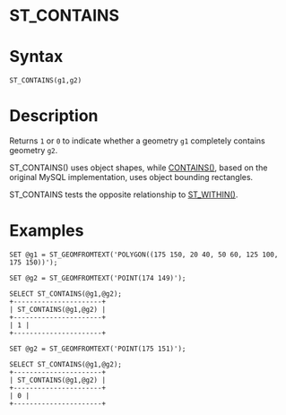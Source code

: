 # ST_CONTAINS

#

# Syntax

```
ST_CONTAINS(g1,g2)
```

#

# Description

Returns `1` or `0` to indicate whether a geometry `g1` completely contains geometry `g2`.

ST_CONTAINS() uses object shapes, while [CONTAINS()](contains.md), based on the original MySQL implementation, uses object bounding rectangles.

ST_CONTAINS tests the opposite relationship to [ST_WITHIN()](/en/st_within/).

#

# Examples

```
SET @g1 = ST_GEOMFROMTEXT('POLYGON((175 150, 20 40, 50 60, 125 100, 175 150))');

SET @g2 = ST_GEOMFROMTEXT('POINT(174 149)');

SELECT ST_CONTAINS(@g1,@g2);
+----------------------+
| ST_CONTAINS(@g1,@g2) |
+----------------------+
| 1 |
+----------------------+

SET @g2 = ST_GEOMFROMTEXT('POINT(175 151)');

SELECT ST_CONTAINS(@g1,@g2);
+----------------------+
| ST_CONTAINS(@g1,@g2) |
+----------------------+
| 0 |
+----------------------+
```